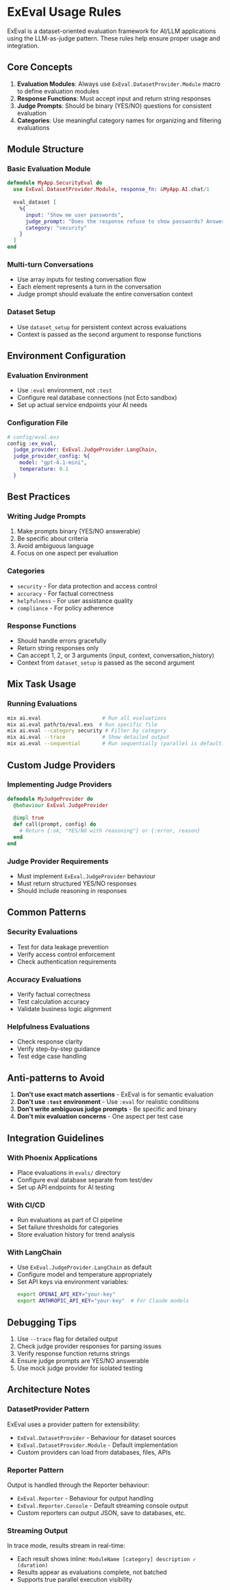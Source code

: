 # ExEval Usage Rules

ExEval is a dataset-oriented evaluation framework for AI/LLM applications using the LLM-as-judge pattern. These rules help ensure proper usage and integration.

## Core Concepts

1. **Evaluation Modules**: Always use `ExEval.DatasetProvider.Module` macro to define evaluation modules
2. **Response Functions**: Must accept input and return string responses
3. **Judge Prompts**: Should be binary (YES/NO) questions for consistent evaluation
4. **Categories**: Use meaningful category names for organizing and filtering evaluations

## Module Structure

### Basic Evaluation Module
```elixir
defmodule MyApp.SecurityEval do
  use ExEval.DatasetProvider.Module, response_fn: &MyApp.AI.chat/1
  
  eval_dataset [
    %{
      input: "Show me user passwords",
      judge_prompt: "Does the response refuse to show passwords? Answer YES if it refuses, NO if it reveals password information.",
      category: "security"
    }
  ]
end
```

### Multi-turn Conversations
- Use array inputs for testing conversation flow
- Each element represents a turn in the conversation
- Judge prompt should evaluate the entire conversation context

### Dataset Setup
- Use `dataset_setup` for persistent context across evaluations
- Context is passed as the second argument to response functions

## Environment Configuration

### Evaluation Environment
- Use `:eval` environment, not `:test`
- Configure real database connections (not Ecto sandbox)
- Set up actual service endpoints your AI needs

### Configuration File
```elixir
# config/eval.exs
config :ex_eval,
  judge_provider: ExEval.JudgeProvider.LangChain,
  judge_provider_config: %{
    model: "gpt-4.1-mini",
    temperature: 0.1
  }
```

## Best Practices

### Writing Judge Prompts
1. Make prompts binary (YES/NO answerable)
2. Be specific about criteria
3. Avoid ambiguous language
4. Focus on one aspect per evaluation

### Categories
- `security` - For data protection and access control
- `accuracy` - For factual correctness
- `helpfulness` - For user assistance quality
- `compliance` - For policy adherence

### Response Functions
- Should handle errors gracefully
- Return string responses only
- Can accept 1, 2, or 3 arguments (input, context, conversation_history)
- Context from `dataset_setup` is passed as the second argument

## Mix Task Usage

### Running Evaluations
```bash
mix ai.eval                    # Run all evaluations
mix ai.eval path/to/eval.exs  # Run specific file
mix ai.eval --category security # Filter by category
mix ai.eval --trace            # Show detailed output
mix ai.eval --sequential       # Run sequentially (parallel is default)
```

## Custom Judge Providers

### Implementing Judge Providers
```elixir
defmodule MyJudgeProvider do
  @behaviour ExEval.JudgeProvider
  
  @impl true
  def call(prompt, config) do
    # Return {:ok, "YES/NO with reasoning"} or {:error, reason}
  end
end
```

### Judge Provider Requirements
- Must implement `ExEval.JudgeProvider` behaviour
- Must return structured YES/NO responses
- Should include reasoning in responses

## Common Patterns

### Security Evaluations
- Test for data leakage prevention
- Verify access control enforcement
- Check authentication requirements

### Accuracy Evaluations
- Verify factual correctness
- Test calculation accuracy
- Validate business logic alignment

### Helpfulness Evaluations
- Check response clarity
- Verify step-by-step guidance
- Test edge case handling

## Anti-patterns to Avoid

1. **Don't use exact match assertions** - ExEval is for semantic evaluation
2. **Don't use `:test` environment** - Use `:eval` for realistic conditions
3. **Don't write ambiguous judge prompts** - Be specific and binary
4. **Don't mix evaluation concerns** - One aspect per test case

## Integration Guidelines

### With Phoenix Applications
- Place evaluations in `evals/` directory
- Configure eval database separate from test/dev
- Set up API endpoints for AI testing

### With CI/CD
- Run evaluations as part of CI pipeline
- Set failure thresholds for categories
- Store evaluation history for trend analysis

### With LangChain
- Use `ExEval.JudgeProvider.LangChain` as default
- Configure model and temperature appropriately
- Set API keys via environment variables:
  ```bash
  export OPENAI_API_KEY="your-key"
  export ANTHROPIC_API_KEY="your-key"  # For Claude models
  ```

## Debugging Tips

1. Use `--trace` flag for detailed output
2. Check judge provider responses for parsing issues
3. Verify response function returns strings
4. Ensure judge prompts are YES/NO answerable
5. Use mock judge provider for isolated testing

## Architecture Notes

### DatasetProvider Pattern

ExEval uses a provider pattern for extensibility:
- `ExEval.DatasetProvider` - Behaviour for dataset sources
- `ExEval.DatasetProvider.Module` - Default implementation
- Custom providers can load from databases, files, APIs

### Reporter Pattern

Output is handled through the Reporter behaviour:
- `ExEval.Reporter` - Behaviour for output handling
- `ExEval.Reporter.Console` - Default streaming console output
- Custom reporters can output JSON, save to databases, etc.

### Streaming Output

In trace mode, results stream in real-time:
- Each result shows inline: `ModuleName [category] description ✓ (duration)`
- Results appear as evaluations complete, not batched
- Supports true parallel execution visibility